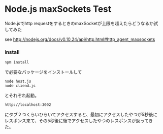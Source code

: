 Node.js maxSockets Test
====================

Node.jsでhttp requestをするときのmaxSocketが上限を超えたらどうなるか試してみた

see http://nodejs.org/docs/v0.10.24/api/http.html#http_agent_maxsockets

### install

    npm install
    
で必要なパッケージをインストールして

    node host.js
    node cliend.js

とそれぞれ起動。

    http://localhost:3002

にタブ２つくらいひらいてアクセスすると、最初にアクセスしたやつが5秒後にレスポンス来て、その5秒後に後でアクセスしたやつのレスポンスが返ってきた。

